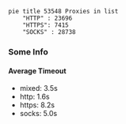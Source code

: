 
```mermaid
pie title 53548 Proxies in list
    "HTTP" : 23696
    "HTTPS": 7415
    "SOCKS" : 28738
```

### Some Info
#### Average Timeout

- mixed: 3.5s
- http: 1.6s
- https: 8.2s
- socks: 5.0s